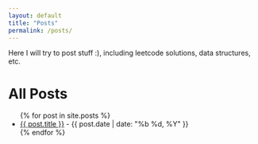 ```yaml
---
layout: default
title: "Posts"
permalink: /posts/
---
```

Here I will try to post stuff :), including leetcode solutions, data structures, etc.

<h1>All Posts</h1>



<ul>
  {% for post in site.posts %}
    <li>
      <a href="{{ post.url | relative_url }}">{{ post.title }}</a> - {{ post.date | date: "%b %d, %Y" }}
    </li>
  {% endfor %}
</ul>
